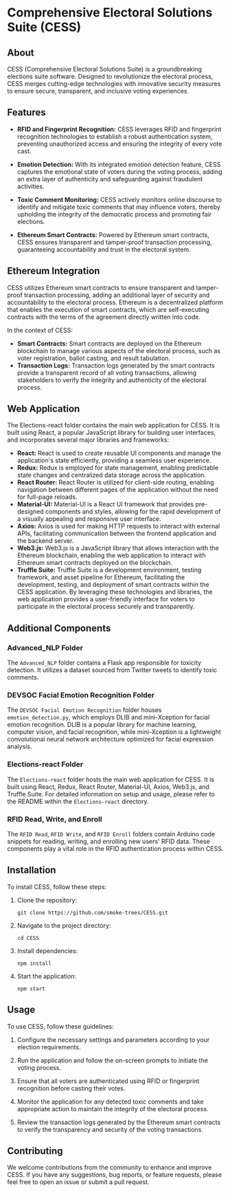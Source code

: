 # Comprehensive Electoral Solutions Suite (CESS)

## About

CESS (Comprehensive Electoral Solutions Suite) is a groundbreaking elections suite software. Designed to revolutionize the electoral process, CESS merges cutting-edge technologies with innovative security measures to ensure secure, transparent, and inclusive voting experiences.

## Features

- **RFID and Fingerprint Recognition:** CESS leverages RFID and fingerprint recognition technologies to establish a robust authentication system, preventing unauthorized access and ensuring the integrity of every vote cast.

- **Emotion Detection:** With its integrated emotion detection feature, CESS captures the emotional state of voters during the voting process, adding an extra layer of authenticity and safeguarding against fraudulent activities.

- **Toxic Comment Monitoring:** CESS actively monitors online discourse to identify and mitigate toxic comments that may influence voters, thereby upholding the integrity of the democratic process and promoting fair elections.

- **Ethereum Smart Contracts:** Powered by Ethereum smart contracts, CESS ensures transparent and tamper-proof transaction processing, guaranteeing accountability and trust in the electoral system.


## Ethereum Integration

CESS utilizes Ethereum smart contracts to ensure transparent and tamper-proof transaction processing, adding an additional layer of security and accountability to the electoral process. Ethereum is a decentralized platform that enables the execution of smart contracts, which are self-executing contracts with the terms of the agreement directly written into code.

In the context of CESS:

- **Smart Contracts:** Smart contracts are deployed on the Ethereum blockchain to manage various aspects of the electoral process, such as voter registration, ballot casting, and result tabulation.
- **Transaction Logs:** Transaction logs generated by the smart contracts provide a transparent record of all voting transactions, allowing stakeholders to verify the integrity and authenticity of the electoral process.

## Web Application

The Elections-react folder contains the main web application for CESS. It is built using React, a popular JavaScript library for building user interfaces, and incorporates several major libraries and frameworks:

- **React:** React is used to create reusable UI components and manage the application's state efficiently, providing a seamless user experience.
- **Redux:** Redux is employed for state management, enabling predictable state changes and centralized data storage across the application.
- **React Router:** React Router is utilized for client-side routing, enabling navigation between different pages of the application without the need for full-page reloads.
- **Material-UI:** Material-UI is a React UI framework that provides pre-designed components and styles, allowing for the rapid development of a visually appealing and responsive user interface.
- **Axios:** Axios is used for making HTTP requests to interact with external APIs, facilitating communication between the frontend application and the backend server.
- **Web3.js:** Web3.js is a JavaScript library that allows interaction with the Ethereum blockchain, enabling the web application to interact with Ethereum smart contracts deployed on the blockchain.
- **Truffle Suite:** Truffle Suite is a development environment, testing framework, and asset pipeline for Ethereum, facilitating the development, testing, and deployment of smart contracts within the CESS application.
By leveraging these technologies and libraries, the web application provides a user-friendly interface for voters to participate in the electoral process securely and transparently.


## Additional Components

### Advanced_NLP Folder

The `Advanced_NLP` folder contains a Flask app responsible for toxicity detection. It utilizes a dataset sourced from Twitter tweets to identify toxic comments.

### DEVSOC Facial Emotion Recognition Folder

The `DEVSOC Facial Emotion Recognition` folder houses `emotion_detection.py`, which employs DLIB and mini-Xception for facial emotion recognition. DLIB is a popular library for machine learning, computer vision, and facial recognition, while mini-Xception is a lightweight convolutional neural network architecture optimized for facial expression analysis.

### Elections-react Folder

The `Elections-react` folder hosts the main web application for CESS. It is built using React, Redux, React Router, Material-UI, Axios, Web3.js, and Truffle Suite. For detailed information on setup and usage, please refer to the README within the `Elections-react` directory.

### RFID Read, Write, and Enroll

The `RFID Read`, `RFID Write`, and `RFID Enroll` folders contain Arduino code snippets for reading, writing, and enrolling new users' RFID data. These components play a vital role in the RFID authentication process within CESS.


## Installation

To install CESS, follow these steps:

1. Clone the repository:
   ```
   git clone https://github.com/smoke-trees/CESS.git
   ```

2. Navigate to the project directory:
   ```
   cd CESS
   ```

3. Install dependencies:
   ```
   npm install
   ```

4. Start the application:
   ```
   npm start
   ```


## Usage

To use CESS, follow these guidelines:

1. Configure the necessary settings and parameters according to your election requirements.

2. Run the application and follow the on-screen prompts to initiate the voting process.

3. Ensure that all voters are authenticated using RFID or fingerprint recognition before casting their votes.

4. Monitor the application for any detected toxic comments and take appropriate action to maintain the integrity of the electoral process.

5. Review the transaction logs generated by the Ethereum smart contracts to verify the transparency and security of the voting transactions.

## Contributing

We welcome contributions from the community to enhance and improve CESS. If you have any suggestions, bug reports, or feature requests, please feel free to open an issue or submit a pull request.
